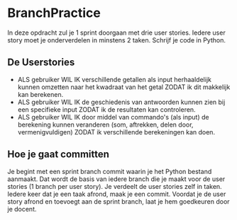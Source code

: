 # BranchPractice

In deze opdracht zul je 1 sprint doorgaan met drie user stories. Iedere user story moet je onderverdelen in minstens 2 taken.
Schrijf je code in Python.

## De Userstories

- ALS gebruiker WIL IK verschillende getallen als input herhaaldelijk kunnen omzetten naar het kwadraat van het getal ZODAT ik dit makkelijk kan berekenen.
- ALS gebruiker WIL IK de geschiedenis van antwoorden kunnen zien bij een specifieke input ZODAT ik de resultaten kan controleren.
- ALS gebruiker WIL IK door middel van commando's (als input) de berekening kunnen veranderen (som, aftrekken, delen door, vermenigvuldigen) ZODAT ik verschillende berekeningen kan doen.

## Hoe je gaat committen
Je begint met een sprint branch commit waarin je het Python bestand aanmaakt. Dat wordt de basis van iedere branch die je maakt voor de user stories (1 branch per user story). Je verdeelt de user stories zelf in taken. Iedere keer dat je een taak afrond, maak je een commit. Voordat je de user story afrond en toevoegt aan de sprint branch, laat je hem goedkeuren door je docent.
